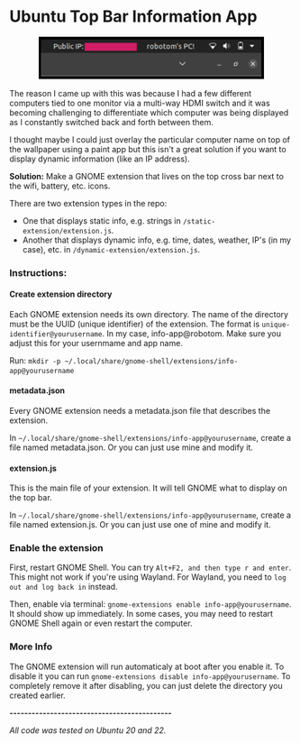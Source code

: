 # Ubuntu Top Bar Information App


<p align="center">    <img src="other/ubuntu-bar-apps.png" alt="Ubuntu Top Bar Apps" width="400">
</p>


The reason I came up with this was because I had a few different computers tied to one monitor via a multi-way HDMI switch and it was becoming challenging to differentiate which computer was being displayed as I constantly switched back and forth between them. 

I thought maybe I could just overlay the particular computer name on top of the wallpaper using a paint app but this isn't a great solution if you want to display dynamic information (like an IP address). 

**Solution:** Make a GNOME extension that lives on the top cross bar next to the wifi, battery, etc. icons. 

There are two extension types in the repo: 

- One that displays static info, e.g. strings in `/static-extension/extension.js`. 
- Another that displays dynamic info, e.g. time, dates, weather, IP's (in my case), etc. in `/dynamic-extension/extension.js`.  

### Instructions: 

#### Create extension directory 

Each GNOME extension needs its own directory. The name of the directory must be the UUID (unique identifier) of the extension. The format is `unique-identifier@yourusername`. In my case, info-app@robotom. Make sure you adjust this for your usernmame and app name.  

Run: `mkdir -p ~/.local/share/gnome-shell/extensions/info-app@yourusername`

#### metadata.json

Every GNOME extension needs a metadata.json file that describes the extension.

In `~/.local/share/gnome-shell/extensions/info-app@yourusername`, create a file named metadata.json. Or you can just use mine and modify it.  

#### extension.js

This is the main file of your extension. It will tell GNOME what to display on the top bar.

In `~/.local/share/gnome-shell/extensions/info-app@yourusername`, create a file named extension.js. Or you can just use one of mine and modify it. 

### Enable the extension

First, restart GNOME Shell. You can try `Alt+F2, and then type r and enter`. This might not work if you're using Wayland. For Wayland, you need to `log out and log back in` instead.

Then, enable via terminal: `gnome-extensions enable info-app@yourusername`. It should show up immediately. In some cases, you may need to restart GNOME Shell again or even restart the computer. 

### More Info 

The GNOME extension will run automaticaly at boot after you enable it. To disable it you can run `gnome-extensions disable info-app@yourusername`. To completely remove it after disabling, you can just delete the directory you created earlier. 

**--------------------------------------------**

*All code was tested on Ubuntu 20 and 22.*

